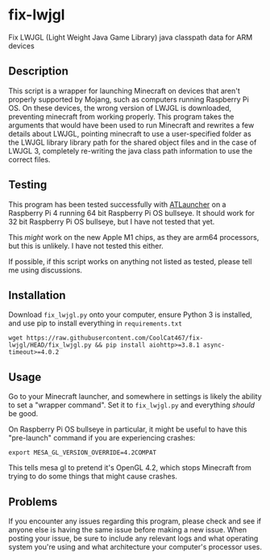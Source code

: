 # fix-lwjgl
Fix LWJGL (Light Weight Java Game Library) java classpath data for ARM devices

## Description
This script is a wrapper for launching Minecraft on devices that aren't properly
supported by Mojang, such as computers running Raspberry Pi OS. On these devices,
the wrong version of LWJGL is downloaded, preventing minecraft from working
properly. This program takes the arguments that would have been used to run
Minecraft and rewrites a few details about LWJGL, pointing minecraft to use a
user-specified folder as the LWJGL library library path for the shared object
files and in the case of LWJGL 3, completely re-writing the java class path
information to use the correct files.

## Testing
This program has been tested successfully with [ATLauncher](https://github.com/ATLauncher/ATLauncher)
on a Raspberry Pi 4 running 64 bit Raspberry Pi OS bullseye. It should work
for 32 bit Raspberry Pi OS bullseye, but I have not tested that yet.

This *might* work on the new Apple M1 chips, as they are arm64 processors,
but this is unlikely. I have not tested this either.

If possible, if this script works on anything not listed as tested, please
tell me using discussions.

## Installation
Download `fix_lwjgl.py` onto your computer, ensure Python 3 is installed, and use pip to
install everything in `requirements.txt`

```
wget https://raw.githubusercontent.com/CoolCat467/fix-lwjgl/HEAD/fix_lwjgl.py && pip install aiohttp>=3.8.1 async-timeout>=4.0.2
```

## Usage
Go to your Minecraft launcher, and somewhere in settings is likely the ability to
set a "wrapper command". Set it to `fix_lwjgl.py` and everything *should* be good.

On Raspberry Pi OS bullseye in particular, it might be useful to have this "pre-launch"
command if you are experiencing crashes:
```
export MESA_GL_VERSION_OVERRIDE=4.2COMPAT
```
This tells mesa gl to pretend it's OpenGL 4.2, which stops Minecraft from trying to do
some things that might cause crashes.

## Problems
If you encounter any issues regarding this program, please check and see if anyone else is
having the same issue before making a new issue.
When posting your issue, be sure to include any relevant logs and what operating system
you're using and what architecture your computer's processor uses.
